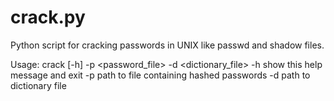 crack.py
========

Python script for cracking passwords in UNIX like passwd and shadow files.

Usage: crack [-h] -p <password_file> -d <dictionary_file>
    -h  show this help message and exit
    -p  path to file containing hashed passwords
    -d  path to dictionary file
